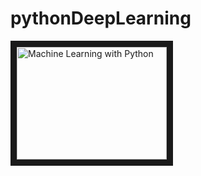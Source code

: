 # pythonDeepLearning
<a href="https://www.youtube.com/playlist?list=PLQVvvaa0QuDfKTOs3Keq_kaG2P55YRn5v" target="_blank"><img src="http://img.youtube.com/vi/OGxgnH8y2NM&index=1&list=PLQVvvaa0QuDfKTOs3Keq_kaG2P55YRn5v/0.jpg" alt="Machine Learning with Python" width="240" height="180" border="10" /></a>
